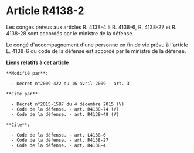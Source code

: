 # Article R4138-2

Les congés prévus aux articles R. 4138-4 à R. 4138-6, R. 4138-27 et R. 4138-28 sont accordés par le ministre de la défense. 

Le congé d'accompagnement d'une personne en fin de vie prévu à l'article L. 4138-6 du code de la défense est accordé par le
ministre de la défense.

**Liens relatifs à cet article**

	**Modifié par**:

	  - Décret n°2009-422 du 16 avril 2009 - art. 3

	**Cité par**:

	  - Décret n°2015-1587 du 4 décembre 2015 (V)
	  - Code de la défense. - art. R4138-74 (V)
	  - Code de la défense. - art. R4139-49 (V)

	**Cite**:

	  - Code de la défense. - art. L4138-6
	  - Code de la défense. - art. R4138-27
	  - Code de la défense. - art. R4138-4
